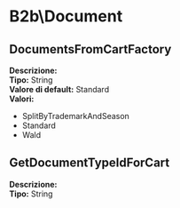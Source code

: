 # B2b\Document
DocumentsFromCartFactory 
----
**Descrizione:** 	 
**Tipo:** String	 
**Valore di default:** Standard	 
**Valori:**
* SplitByTrademarkAndSeason
* Standard
* Wald

GetDocumentTypeIdForCart 
----
**Descrizione:** 	 
**Tipo:** String


